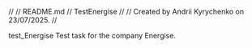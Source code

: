 //
//  README.md
//  TestEnergise
//
//  Created by Andrii Kyrychenko on 23/07/2025.
//

test_Energise
Test task for the company Energise.
